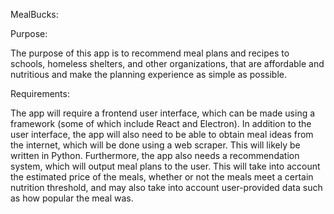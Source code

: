 MealBucks:

Purpose:

The purpose of this app is to recommend meal plans and recipes to schools, homeless shelters, and other organizations,
that are affordable and nutritious and make the planning experience as simple as possible. 

Requirements:

The app will require a frontend user interface, which can be made using a framework (some of which include React and Electron).
In addition to the user interface, the app will also need to be able to obtain meal ideas from the internet,
which will be done using a web scraper. This will likely be written in Python. Furthermore, the app also needs a recommendation system,
which will output meal plans to the user. This will take into account the estimated price of the meals,
whether or not the meals meet a certain nutrition threshold, and may also take into account user-provided data such as how popular the meal was.
